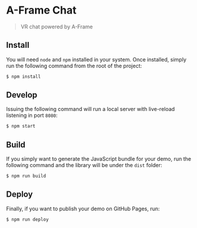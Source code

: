 # A-Frame Chat
> VR chat powered by A-Frame

## Install
You will need `node` and `npm` installed in your system. Once installed, simply run the following command from the root of the project:

```bash
$ npm install
```

## Develop
Issuing the following command will run a local server with live-reload listening in port `8080`:

```bash
$ npm start
```

## Build
If you simply want to generate the JavaScript bundle for your demo, run the following command and the library will be under the `dist` folder:

```bash
$ npm run build
```

## Deploy
Finally, if you want to publish your demo on GitHub Pages, run:

```bash
$ npm run deploy
```
